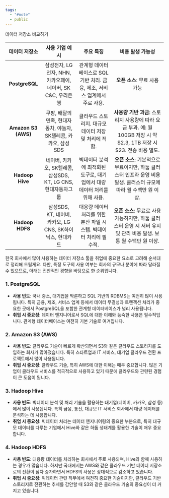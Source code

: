 ```yaml
---
tags:
  - "#note"
  - public
---
```


데이터 저장소 비교하기

|     **데이터 저장소**     |                **사용 기업 예시**                 |                   **주요 특징**                    |                                   **비용 발생 가능성**                                    |
| :-----------------: | :-----------------------------------------: | :--------------------------------------------: | :--------------------------------------------------------------------------------: |
|   **PostgreSQL**    |  삼성전자, LG전자, NHN, 카카오페이, 네이버, SK C&C, 우리은행  | 관계형 데이터베이스로 SQL 기반 처리. 금융, 제조, 서비스 업계에서 주로 사용. |                                **오픈 소스**: 무료 사용 가능                                 |
| **Amazon S3 (AWS)** |  쿠팡, 배달의민족, 현대자동차, 야놀자, SK텔레콤, 카카오, 삼성SDS   |        클라우드 스토리지. 대규모 데이터 저장 및 처리에 적합.         | **사용량 기반 과금**: 스토리지 사용량에 따라 요금 부과. 예: 월 100GB 저장 시 약 $2.3, 1TB 저장 시 $23. 전송 비용 별도. |
|   **Hadoop Hive**   | 네이버, 카카오, SK텔레콤, 삼성SDS, KT, LG CNS, 현대자동차그룹 |   빅데이터 분석에 최적화된 도구로, 대기업에서 대량 데이터 처리를 위해 사용.   |       **오픈 소스**: 기본적으로 무료이지만, 하둡 클러스터 인프라 운영 비용 발생. 클러스터 규모에 따라 월 수백만 원 이상.        |
|   **Hadoop HDFS**   |  삼성SDS, KT, 네이버, 카카오, LG CNS, SK하이닉스, 현대카드  |    대용량 데이터 처리를 위한 분산 파일 시스템. 빅데이터 처리에 필수적.     |       **오픈 소스**: 무료로 사용 가능하지만, 하둡 클러스터 운영 시 서버 유지 및 관리 비용 발생. 보통 월 수백만 원 이상.       |

한국 회사에서 많이 사용하는 데이터 저장소 툴을 취업에 중요한 요소로 고려해 순서대로 정리해 드릴게요. 다만, 특정 도구의 사용 여부는 회사의 규모나 분야에 따라 달라질 수 있으므로, 아래는 전반적인 경향을 바탕으로 한 순위입니다.

### 1. **PostgreSQL**
   - **사용 빈도**: 국내 중소, 대기업을 막론하고 SQL 기반의 RDBMS는 여전히 많이 사용됩니다. 특히 금융, 제조, 서비스 업계 등에서 데이터 무결성과 트랜잭션 처리가 중요한 곳에서 PostgreSQL을 포함한 관계형 데이터베이스가 널리 사용됩니다.
   - **취업 시 중요성**: 데이터 엔지니어로서 SQL에 대한 이해와 능숙한 사용은 필수적입니다. 관계형 데이터베이스는 여전히 기본 기술로 여겨집니다.

### 2. **Amazon S3 (AWS)**
   - **사용 빈도**: 클라우드 기술이 빠르게 확산되면서 S3와 같은 클라우드 스토리지를 도입하는 회사가 많아졌습니다. 특히 스타트업과 IT 서비스, 대기업 클라우드 전환 프로젝트에서 많이 사용됩니다.
   - **취업 시 중요성**: 클라우드 기술, 특히 AWS에 대한 이해는 매우 중요합니다. 많은 기업이 클라우드 서비스를 적극적으로 사용하고 있기 때문에 클라우드와 관련된 경험이 큰 도움이 됩니다.

### 3. **Hadoop Hive**
   - **사용 빈도**: 빅데이터 분석 및 처리 기술을 활용하는 대기업(네이버, 카카오, 삼성 등)에서 많이 사용됩니다. 특히 금융, 통신, 대규모 IT 서비스 회사에서 대량 데이터를 분석하는 데 사용합니다.
   - **취업 시 중요성**: 빅데이터 처리는 데이터 엔지니어링의 중요한 부분으로, 특히 대규모 데이터를 다루는 기업에서 Hive와 같은 하둡 생태계를 활용한 기술이 매우 중요합니다.

### 4. **Hadoop HDFS**
   - **사용 빈도**: 대용량 데이터를 처리하는 회사에서 주로 사용되며, Hive와 함께 사용하는 경우가 많습니다. 하지만 국내에서는 AWS와 같은 클라우드 기반 데이터 저장소로의 전환이 점차 증가하면서 HDFS의 사용은 상대적으로 감소하고 있습니다.
   - **취업 시 중요성**: 빅데이터 관련 직무에서 여전히 중요한 기술이지만, 클라우드 기반 스토리지로 전환하는 추세를 감안할 때 S3와 같은 클라우드 기술의 중요성이 더 커지고 있습니다.